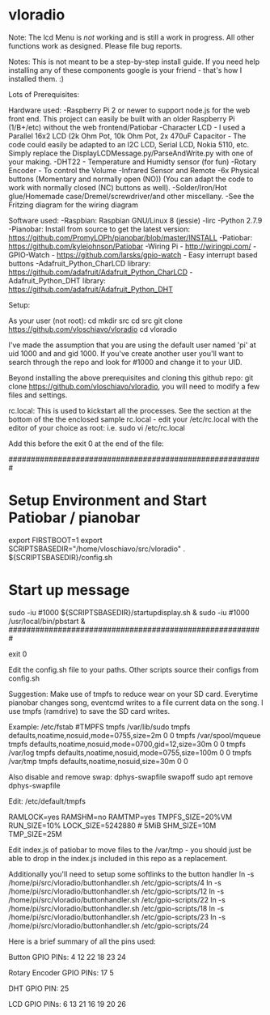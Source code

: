 # vloradio

Note: The lcd Menu is *not* working and is still a work in progress.  All other functions work as designed.  Please file bug reports.

Notes: This is not meant to be a step-by-step install guide.  If you need help installing any of these components google is your friend - that's how I installed them. :)


Lots of Prerequisites:

Hardware used:
-Raspberry Pi 2 or newer to support node.js for the web front end.  This project can easily be built with an older Raspberry Pi (1/B+/etc) without the web frontend/Patiobar
-Character LCD - I used a Parallel 16x2 LCD (2k Ohm Pot, 10k Ohm Pot, 2x 470uF Capacitor - The code could easily be adapted to an I2C LCD, Serial LCD, Nokia 5110, etc.  Simply replace the DisplayLCDMessage.py/ParseAndWrite.py with one of your making.
-DHT22 - Temperature and Humidty sensor (for fun)
-Rotary Encoder - To control the Volume
-Infrared Sensor and Remote
-6x Physical buttons (Momentary and normally open (NO)) (You can adapt the code to work with normally closed (NC) buttons as well).
-Solder/Iron/Hot glue/Homemade case/Dremel/screwdriver/and other miscellany.
-See the Fritzing diagram for the wiring diagram

Software used:
-Raspbian: Raspbian GNU/Linux 8 (jessie)
-lirc
-Python 2.7.9
-Pianobar:  Install from source to get the latest version: https://github.com/PromyLOPh/pianobar/blob/master/INSTALL
-Patiobar:  https://github.com/kylejohnson/Patiobar
-Wiring Pi - http://wiringpi.com/
-GPIO-Watch - https://github.com/larsks/gpio-watch - Easy interrupt based buttons
-Adafruit_Python_CharLCD library: https://github.com/adafruit/Adafruit_Python_CharLCD
-Adafruit_Python_DHT library: https://github.com/adafruit/Adafruit_Python_DHT

Setup:

As your user (not root):
cd
mkdir src
cd src
git clone https://github.com/vloschiavo/vloradio
cd vloradio

I've made the assumption that you are using the default user named 'pi' at uid 1000 and and gid 1000. If you've create another user you'll want to search through the repo and look for #1000 and change it to your UID.

Beyond installing the above prerequisites and cloning this github repo: git clone https://github.com/vloschiavo/vloradio, you will need to modify a few files and settings.

rc.local:  This is used to kickstart all the processes. See the section at the bottom of the the enclosed sample rc.local - edit your /etc/rc.local with the editor of your choice as root: i.e. sudo vi /etc/rc.local

Add this before the exit 0 at the end of the file:

#########################################################
# Setup Environment and Start Patiobar / pianobar

export FIRSTBOOT=1
export SCRIPTSBASEDIR="/home/vloschiavo/src/vloradio"
. ${SCRIPTSBASEDIR}/config.sh

# Start up message
sudo -iu \#1000 ${SCRIPTSBASEDIR}/startupdisplay.sh &
sudo -iu \#1000 /usr/local/bin/pbstart &
#########################################################

exit 0

Edit the config.sh file to your paths. Other scripts source their configs from config.sh

Suggestion:  Make use of tmpfs to reduce wear on your SD card.  Everytime pianobar changes song, eventcmd writes to a file current data on the song.  I use tmpfs (ramdrive) to save the SD card writes.

Example:
/etc/fstab
#TMPFS
tmpfs   /var/lib/sudo           tmpfs           defaults,noatime,nosuid,mode=0755,size=2m       0 0
tmpfs   /var/spool/mqueue       tmpfs           defaults,noatime,nosuid,mode=0700,gid=12,size=30m       0 0
tmpfs   /var/log                tmpfs           defaults,noatime,nosuid,mode=0755,size=100m     0 0
tmpfs   /var/tmp                tmpfs           defaults,noatime,nosuid,size=30m                0 0


Also disable and remove swap:
dphys-swapfile swapoff
sudo apt remove dphys-swapfile

Edit:
/etc/default/tmpfs

RAMLOCK=yes
RAMSHM=no
RAMTMP=yes
TMPFS_SIZE=20%VM
RUN_SIZE=10%
LOCK_SIZE=5242880 # 5MiB
SHM_SIZE=10M
TMP_SIZE=25M


Edit index.js of patiobar to move files to the /var/tmp - you should just be able to drop in the index.js included in this repo as a replacement.


Additionally you'll need to setup some softlinks to the button handler
ln -s /home/pi/src/vloradio/buttonhandler.sh /etc/gpio-scripts/4
ln -s /home/pi/src/vloradio/buttonhandler.sh /etc/gpio-scripts/12
ln -s /home/pi/src/vloradio/buttonhandler.sh /etc/gpio-scripts/22
ln -s /home/pi/src/vloradio/buttonhandler.sh /etc/gpio-scripts/18
ln -s /home/pi/src/vloradio/buttonhandler.sh /etc/gpio-scripts/23
ln -s /home/pi/src/vloradio/buttonhandler.sh /etc/gpio-scripts/24



Here is a brief summary of all the pins used:

Button GPIO PINs:
4
12
22
18
23
24

Rotary Encoder GPIO PINs:
17 
5

DHT GPIO PIN:
25

LCD GPIO PINs:
6
13
21
16
19
20
26


